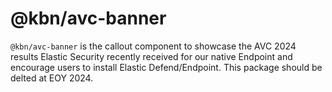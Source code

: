 # @kbn/avc-banner

`@kbn/avc-banner` is the callout component to showcase the AVC 2024 results Elastic Security recently received for our native Endpoint and encourage users to install Elastic Defend/Endpoint. This package should be delted at EOY 2024.
